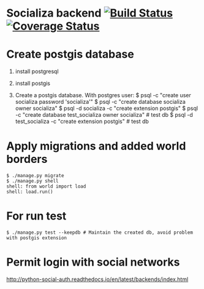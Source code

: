 # Socializa backend [![Build Status](https://travis-ci.org/wadobo/socializa.svg?branch=master)](https://travis-ci.org/wadobo/socializa) [![Coverage Status](https://coveralls.io/repos/github/wadobo/socializa/badge.svg?branch=master)](https://coveralls.io/github/wadobo/socializa?branch=master)

# Create postgis database

1. install postgresql
2. install postgis

3. Create a postgis database. With postgres user:
    $ psql -c "create user socializa password 'socializa'"
    $ psql -c "create database socializa owner socializa"
    $ psql -d socializa -c "create extension postgis"
    $ psql -c "create database test_socializa owner socializa" # test db
    $ psql -d test_socializa -c "create extension postgis" # test db

# Apply migrations and added world borders

    $ ./manage.py migrate
    $ ./manage.py shell
    shell: from world import load
    shell: load.run()

# For run test

    $ ./manage.py test --keepdb # Maintain the created db, avoid problem with postgis extension

# Permit login with social networks

http://python-social-auth.readthedocs.io/en/latest/backends/index.html
